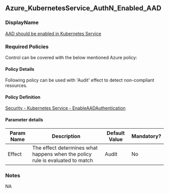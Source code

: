 ## Azure_KubernetesService_AuthN_Enabled_AAD

### DisplayName 
[AAD should be enabled in Kubernetes Service](../../../Control%20coverage/Feature/KubernetesService.md#Azure_KubernetesService_AuthN_Enabled_AAD)

### Required Policies
Control can be covered with the below mentioned Azure policy:

#### Policy Details

Following policy can be used with 'Audit' effect to detect non-compliant resources.

#### Policy Definition
[Security - Kubernetes Service - EnableAADAuthentication](Security%20-%20Kubernetes%20Service%20-%20EnableAADAuthentication.json)

#### Parameter details

|Param Name|Description|Default Value|Mandatory?
|----|----|----|----|
| Effect | The effect determines what happens when the policy rule is evaluated to match| Audit |No |


### Notes
NA